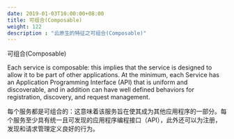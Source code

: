 ```yaml
---
date: 2019-01-03T10:00:00+08:00
title: 可组合(Composable)
weight: 122
description : "云原生的特征之可组合(Composable)"
---
```




可组合(Composable)

Each service is composable: this implies that the service is designed to allow it to be part of other applications. At the minimum, each Service has an Application Programming Interface (API) that is uniform and discoverable, and in addition can have well defined behaviors for registration, discovery, and request management.

每个服务都是可组合的：这意味着该服务旨在使其成为其他应用程序的一部分。每个服务至少具有统一且可发现的应用程序编程接口（API），此外还可以为注册，发现和请求管理定义良好的行为。

